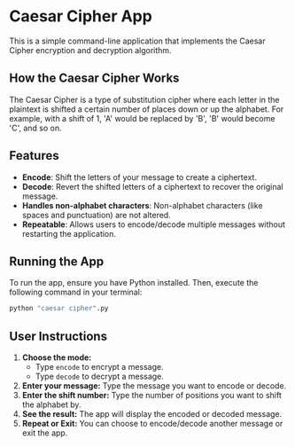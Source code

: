 # Caesar Cipher App

This is a simple command-line application that implements the Caesar Cipher encryption and decryption algorithm.

## How the Caesar Cipher Works

The Caesar Cipher is a type of substitution cipher where each letter in the plaintext is shifted a certain number of places down or up the alphabet. For example, with a shift of 1, 'A' would be replaced by 'B', 'B' would become 'C', and so on. 

## Features

- **Encode**: Shift the letters of your message to create a ciphertext.
- **Decode**: Revert the shifted letters of a ciphertext to recover the original message.
- **Handles non-alphabet characters**: Non-alphabet characters (like spaces and punctuation) are not altered.
- **Repeatable**: Allows users to encode/decode multiple messages without restarting the application.

## Running the App

To run the app, ensure you have Python installed. Then, execute the following command in your terminal:

```bash
python "caesar cipher".py
```
## User Instructions

1. **Choose the mode:**
    - Type `encode` to encrypt a message.
    - Type `decode` to decrypt a message.
2. **Enter your message:** Type the message you want to encode or decode.
3. **Enter the shift number:** Type the number of positions you want to shift the alphabet by.
4. **See the result:** The app will display the encoded or decoded message.
5. **Repeat or Exit:** You can choose to encode/decode another message or exit the app.